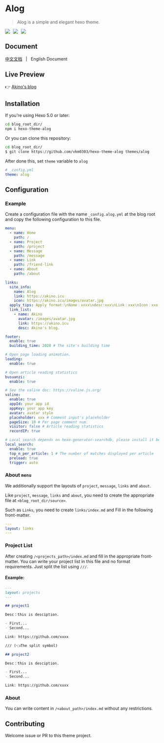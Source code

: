 # Alog

> Alog is a simple and elegant hexo theme.

<div style="display: flex;">
  <img style="margin-right: 10px" src="https://img.shields.io/npm/v/hexo-theme-alog" />
  <img style="margin-right: 10px" src="https://img.shields.io/npm/dw/hexo-theme-alog"/>
  <img style="margin-right: 10px" src="https://img.shields.io/github/license/vkm0303/hexo-theme-alog"/>
</div>

## Document

[中文文档](/README.zh-CN.md) &nbsp; | &nbsp; English Document

## Live Preview

👉 [Akino's blog](https://akino.icu)

## Installation

If you're using Hexo 5.0 or later:

```bash
cd blog_root_dir/
npm i hexo-theme-alog
```

Or you can clone this repository:

```bash
cd blog_root_dir/
$ git clone https://github.com/vkm0303/hexo-theme-alog themes/alog
```

After done this, set `theme` variable to `alog`

```yml
# _config.yml
theme: alog
```

## Configuration

### Example

Create a configuration file with the name `_config.alog.yml` at the blog root and copy the following configuration to this file.

```yml
menu:
  - name: Home
    path: /
  - name: Project
    path: /project
  - name: Message
    path: /message
  - name: Link
    path: /friend-link
  - name: About
    path: /about

links:
  site_info:
    name: Alog
    link: https://akino.icu
    icon: https://akino.icu/images/avatar.jpg
  apply_tips: Apply format:\nName：xxxx\ndesc:xxx\nLink：xxx\nIcon：xxx
  link_list:
    - name: Akino
      avatar: /images/avatar.jpg
      link: https://akino.icu
      desc: Akino's blog.

footer:
  enable: true
  building_time: 2020 # The site's building time

# Open page loading animation.
loading:
  enable: true

# Open article reading statistics
busuanzi:
  enable: true

# See the valine doc: https://valine.js.org/
valine:
  enable: true
  appId: your app id
  appKey: your app key
  avatar: avatar style
  placeholder: xxx # Comment input's placeholder
  pageSize: 10 # Per page comment num.
  visitor: false # Article reading statistics
  recordIP: true

# Local search depends on hexo-generator-searchdb, please install it before using local search.
local_search:
  enable: true
  top_n_per_article: 1 # The number of matches displayed per article
  preload: true
  trigger: auto
```

### About `menu`

We additionally support the layouts of `project`, `message`, `links` and `about`.

Like `project`, `message`, `links` and `about`, you need to create the appropriate file at `<blog_root_dir/source>`.

Such as `Links`, you need to create `links/index.md` and Fill in the following front-matter.

```yml
---
layout: links
---
```

### Project List

After creating `/<projects_path>/index.md` and fill in the appropriate front-matter. You can write your project list in this file and no format requirements. Just split the list using `///`.

#### Example:

```md
---
layout: projects
---

## project1

Desc：this is desciption.

- First...
- Second...

Link: https://github.com/xxxx

/// (👈The split symbol)

## project2

Desc：this is desciption.

- First...
- Second...

Link: https://github.com/xxxx
```

### About

You can write content in `/<about_path>/index.md` without any restrictions.

## Contributing

Welcome issue or PR to this theme project.
